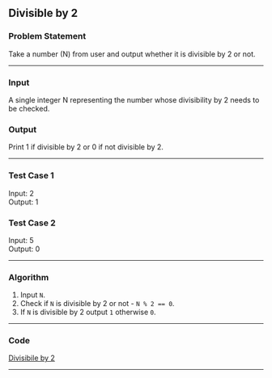 ## Divisible by 2 

### Problem Statement
Take a number (N) from user and output whether it is divisible by 2 or not.

---

### Input
A single integer N representing the number whose divisibility by 2 needs to be checked.

### Output 
Print 1 if divisible by 2 or 0 if not divisible by 2.

---

### Test Case 1
Input: 2 <br>
Output: 1 <br>

### Test Case 2
Input: 5 <br>
Output: 0 <br>

---

### Algorithm 
1. Input `N`.
2. Check if `N` is divisible by 2 or not - `N % 2 == 0`.
3. If `N` is divisible by 2 output `1` otherwise `0`.

---

### Code

[Divisibile by 2](divisible_by_2_with_operators.c)

---